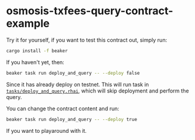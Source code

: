 # osmosis-txfees-query-contract-example

Try it for yourself, if you want to test this contract out, simply run:


```sh
cargo install -f beaker 
```

If you haven't yet, then:

```sh
beaker task run deploy_and_query -- --deploy false
```

Since it has already deploy on testnet. This will run task in [`tasks/deploy_and_query.rhai`](tasks/deploy_and_query.rhai), which will skip deployment and perform the query.

You can change the contract content and run:

```sh
beaker task run deploy_and_query -- --deploy true
```

If you want to playaround with it.


